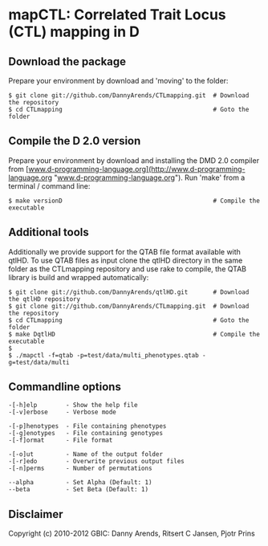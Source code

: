 mapCTL: Correlated Trait Locus (CTL) mapping in D
=================================================

Download the package
--------------------
Prepare your environment by download and 'moving' to the folder:

    $ git clone git://github.com/DannyArends/CTLmapping.git  # Download the repository
    $ cd CTLmapping                                          # Goto the folder

Compile the D 2.0 version
-------------------------
Prepare your environment by download and installing the DMD 2.0 compiler from 
[www.d-programming-language.org](http://www.d-programming-language.org 
"www.d-programming-language.org"). Run 'make' from a terminal / command line:

    $ make versionD                                          # Compile the executable

Additional tools
----------------
Additionally we provide support for the QTAB file format available with 
qtlHD. To use QTAB files as input clone the qtlHD directory in the same 
folder as the CTLmapping repository and use rake to compile, the QTAB 
library is build and wrapped automatically:

    $ git clone git://github.com/DannyArends/qtlHD.git       # Download the qtlHD repository
    $ git clone git://github.com/DannyArends/CTLmapping.git  # Download the repository
    $ cd CTLmapping                                          # Goto the folder
    $ make DqtlHD                                            # Compile the executable
    $
    $ ./mapctl -f=qtab -p=test/data/multi_phenotypes.qtab -g=test/data/multi

Commandline options
-------------------

    -[-h]elp        - Show the help file
    -[-v]erbose     - Verbose mode

    -[-p]henotypes  - File containing phenotypes
    -[-g]enotypes   - File containing genotypes
    -[-f]ormat      - File format

    -[-o]ut         - Name of the output folder
    -[-r]edo        - Overwrite previous output files
    -[-n]perms      - Number of permutations

    --alpha         - Set Alpha (Default: 1)
    --beta          - Set Beta (Default: 1)

Disclaimer
----------
Copyright (c) 2010-2012 GBIC: Danny Arends, Ritsert C Jansen, Pjotr Prins

